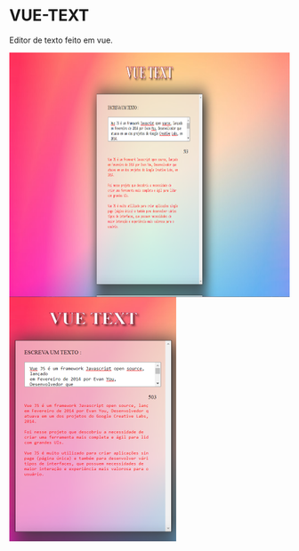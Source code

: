 # VUE-TEXT
 Editor de texto feito em vue.

<img align="left" width="600" height="440" src="/img/Screenshot_4.png" />
<img width="300" src="/img/Screenshot_6.png" />
